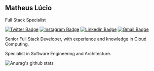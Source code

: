 ## Matheus Lúcio

Full Stack Specialist

[![Twitter Badge](https://img.shields.io/badge/-@fenxlol-0b63bd?style=flat&labelColor=0b63bd&logo=twitter&logoColor=white&link=https://twitter.com/fenxlol)](https://twitter.com/fenxlol) 
[![Instagram Badge](https://img.shields.io/badge/-@fenxlol-0b63bd?style=flat&labelColor=0b63bd&logo=instagram&logoColor=white&link=https://instagram.com/fenxlol)](https://instagram.com/fenxlol) 
[![Linkedin Badge](https://img.shields.io/badge/-Matheus%20Lúcio-0b63bd?style=flat&logo=Linkedin&logoColor=white&link=https://www.linkedin.com/in/matheuslucio/)](https://www.linkedin.com/in/matheuslucio/) 
[![Gmail Badge](https://img.shields.io/badge/-matheusluciox@gmail.com-0b63bd?style=flat&logo=Gmail&logoColor=white&link=mailto:matheusluciox@gmail.com)](mailto:matheusluciox@gmail.com)

Senior Full Stack Developer, with experience and knowledge in Cloud Computing.

Specialist in Software Engineering and Architecture.

![Anurag's github stats](https://github-readme-stats.vercel.app/api?username=fenxlol&show_icons=true&theme=react )
